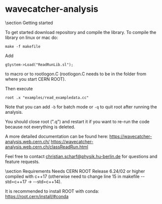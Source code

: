 # wavecatcher-analysis

\section Getting started

To get started download repository and compile the library. To compile the library on linux or mac do: 
```
make -f makefile
```


Add 
```
gSystem->Load("ReadRunLib.sl");
```
to macro or to rootlogon.C (rootlogon.C needs to be in the folder from where you start CERN ROOT).

Then execute 
```
root .x "examples/read_exampledata.cc"
```

Note that you can add ```-b``` for batch mode or ```-q``` to quit root after running the analysis.

You should close root (".q") and restart it if you want to re-run the code because not everything is deleted.

A more detailed documentation can be found here:
<https://wavecatcher-analysis.web.cern.ch/>
<https://wavecatcher-analysis.web.cern.ch/classReadRun.html>

Feel free to contact <christian.scharf@physik.hu-berlin.de> for questions and feature requests.

\section Requirements
Needs CERN ROOT Release 6.24/02 or higher compiled with c++17 (otherwise need to change line 15 in makefile --std=c++17 -> --std=c++14).

It is recommended to install ROOT with conda:
<https://root.cern/install/#conda>
